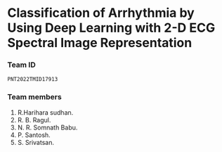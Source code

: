 # Classification of Arrhythmia by Using Deep Learning with 2-D ECG Spectral Image Representation
### Team ID
~~~
PNT2022TMID17913
~~~
### Team members
1. R.Harihara sudhan.
2. R. B. Ragul. 
3. N. R. Somnath Babu. 
4. P. Santosh.
5. S. Srivatsan.
